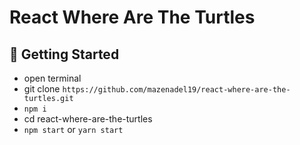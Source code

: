 # React Where Are The Turtles

## 🚀 Getting Started

- open terminal
- git clone `https://github.com/mazenadel19/react-where-are-the-turtles.git`
- `npm i`
- cd react-where-are-the-turtles
- `npm start` or `yarn start`
